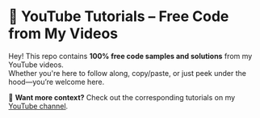 # 🎥 YouTube Tutorials – Free Code from My Videos

Hey! This repo contains **100% free code samples and solutions** from my YouTube videos.  
Whether you're here to follow along, copy/paste, or just peek under the hood—you’re welcome here.

🧠 **Want more context?** Check out the corresponding tutorials on my [YouTube channel](https://www.youtube.com/@ThatDevTaylor). 

